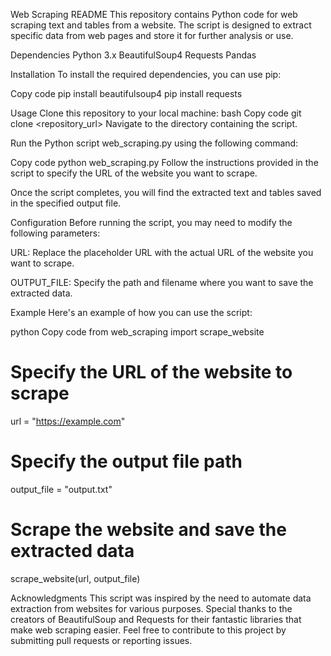 
Web Scraping README
This repository contains Python code for web scraping text and tables from a website. The script is designed to extract specific data from web pages and store it for further analysis or use.

Dependencies
Python 3.x
BeautifulSoup4
Requests
Pandas

Installation
To install the required dependencies, you can use pip:

Copy code
pip install beautifulsoup4
pip install requests

Usage
Clone this repository to your local machine:
bash
Copy code
git clone <repository_url>
Navigate to the directory containing the script.

Run the Python script web_scraping.py using the following command:

Copy code
python web_scraping.py
Follow the instructions provided in the script to specify the URL of the website you want to scrape.

Once the script completes, you will find the extracted text and tables saved in the specified output file.

Configuration
Before running the script, you may need to modify the following parameters:

URL: Replace the placeholder URL with the actual URL of the website you want to scrape.

OUTPUT_FILE: Specify the path and filename where you want to save the extracted data.

Example
Here's an example of how you can use the script:

python
Copy code
from web_scraping import scrape_website

# Specify the URL of the website to scrape
url = "https://example.com"

# Specify the output file path
output_file = "output.txt"

# Scrape the website and save the extracted data
scrape_website(url, output_file)

Acknowledgments
This script was inspired by the need to automate data extraction from websites for various purposes.
Special thanks to the creators of BeautifulSoup and Requests for their fantastic libraries that make web scraping easier.
Feel free to contribute to this project by submitting pull requests or reporting issues.



